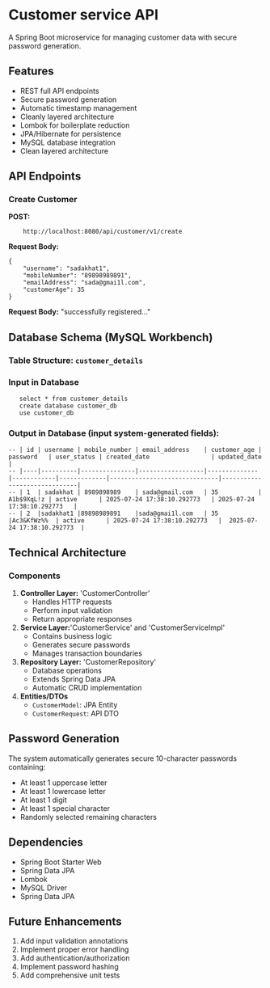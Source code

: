 # Customer service API
A Spring Boot microservice for managing customer data with secure password generation.

## Features
- REST full API endpoints
- Secure password generation
- Automatic timestamp management
- Cleanly layered architecture
- Lombok for boilerplate reduction
- JPA/Hibernate for persistence
- MySQL database integration
- Clean layered architecture

## API Endpoints
### Create Customer
**POST:** 
```
    http://localhost:8080/api/customer/v1/create
```
**Request Body:**
```
{
    "username": "sadakhat1",
    "mobileNumber": "89898989891",
    "emailAddress": "sada@gmai1l.com",
    "customerAge": 35
}
```
**Request Body:** "successfully registered..."

## Database Schema (MySQL Workbench)
### Table Structure: `customer_details`
### Input in Database
```
   select * from customer_details 
   create database customer_db 
   use customer_db
```
### Output in Database (input system-generated fields):
```
-- | id | username | mobile_number | email_address    | customer_age | password   | user_status | created_date                 | updated_date                 |
-- |----|----------|---------------|------------------|--------------|------------|-------------|------------------------------|------------------------------|
-- | 1  | sadakhat | 8989898989    | sada@gmail.com   | 35           | A1b$9XqL!z | active      | 2025-07-24 17:38:10.292773   | 2025-07-24 17:38:10.292773   |
-- | 2	|sadakhat1 |89898989891    |sada@gmai1l.com	  | 35	         |Ac3&KfWz%%  |	active	    | 2025-07-24 17:38:10.292773   |  2025-07-24 17:38:10.292773  |
```

## Technical Architecture
### Components
1. **Controller Layer:** 'CustomerController'
   - Handles HTTP requests
   - Perform input validation
   - Return appropriate responses
2. **Service Layer:**'CustomerService' and 'CustomerServiceImpl' 
   - Contains business logic
   - Generates secure passwords
   - Manages transaction boundaries
3. **Repository Layer:** 'CustomerRepository'
   - Database operations
   - Extends Spring Data JPA
   - Automatic CRUD implementation
4. **Entities/DTOs**
   - `CustomerModel`: JPA Entity
   - `CustomerRequest`: API DTO

## Password Generation
The system automatically generates secure 10-character passwords containing:
- At least 1 uppercase letter
- At least 1 lowercase letter
- At least 1 digit
- At least 1 special character
- Randomly selected remaining characters


## Dependencies
- Spring Boot Starter Web
- Spring Data JPA
- Lombok
- MySQL Driver
- Spring Data JPA

## Future Enhancements
1. Add input validation annotations
2. Implement proper error handling
3. Add authentication/authorization
4. Implement password hashing
5. Add comprehensive unit tests



